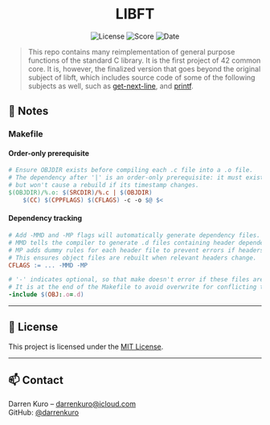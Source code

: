 <h1 align="center">LIBFT</h1>

<p align="center">
    <img src="https://img.shields.io/badge/license-MIT-blue.svg" alt="License"/>
    <img src="https://img.shields.io/badge/score-125%2F100-3CB371?style=flat-square&logo=42&logoColor=white" alt="Score"/>
    <img src="https://img.shields.io/badge/date-May%202%2C%202023-ff6984?style=flat-square&logo=Cachet&logoColor=white" alt="Date"/>
</p>

> This repo contains many reimplementation of general purpose functions of the standard C library. It is the first project of 42 common core. It is, however, the finalized version that goes beyond the original subject of libft, which includes source code of some of the following subjects as well, such as [get-next-line](https://github.com/darrenkuro/get-next-line), and [printf](https://github.com/darrenkuro/printf).

## 📝 Notes

### Makefile

#### Order-only prerequisite

```Makefile
# Ensure OBJDIR exists before compiling each .c file into a .o file.
# The dependency after '|' is an order-only prerequisite: it must exist,
# but won't cause a rebuild if its timestamp changes.
$(OBJDIR)/%.o: $(SRCDIR)/%.c | $(OBJDIR)
    $(CC) $(CPPFLAGS) $(CFLAGS) -c -o $@ $<
```

#### Dependency tracking

```Makefile
# Add -MMD and -MP flags will automatically generate dependency files.
# MMD tells the compiler to generate .d files containing header dependencies.
# MP adds dummy rules for each header file to prevent errors if headers are later deleted.
# This ensures object files are rebuilt when relevant headers change.
CFLAGS := ... -MMD -MP

# '-' indicates optional, so that make doesn't error if these files are missing.
# It is at the end of the Makefile to avoid overwrite for conflicting targets.
-include $(OBJ:.o=.d)
```

---

## 📄 License

This project is licensed under the [MIT License](LICENSE).

---

## 📫 Contact

Darren Kuro – [darrenkuro@icloud.com](mailto:darrenkuro@icloud.com)  
GitHub: [@darrenkuro](https://github.com/darrenkuro)
